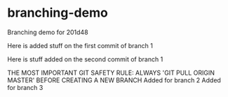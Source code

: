 # branching-demo
Branching demo for 201d48

Here is added stuff on the first commit of branch 1

Here is stuff added on the second commit of branch 1


THE MOST IMPORTANT GIT SAFETY RULE: ALWAYS 'GIT PULL ORIGIN MASTER' BEFORE CREATING A NEW BRANCH
Added for branch 2
Added for branch 3
